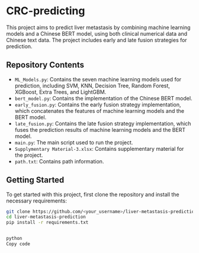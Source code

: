 # CRC-predicting
This project aims to predict liver metastasis by combining machine learning models and a Chinese BERT model, using both clinical numerical data and Chinese text data. The project includes early and late fusion strategies for prediction.

## Repository Contents

- `ML_Models.py`: Contains the seven machine learning models used for prediction, including SVM, KNN, Decision Tree, Random Forest, XGBoost, Extra Trees, and LightGBM.
- `bert_model.py`: Contains the implementation of the Chinese BERT model.
- `early_fusion.py`: Contains the early fusion strategy implementation, which concatenates the features of machine learning models and the BERT model.
- `late_fusion.py`: Contains the late fusion strategy implementation, which fuses the prediction results of machine learning models and the BERT model.
- `main.py`: The main script used to run the project.
- `Supplymentary Material-3.xlsx`: Contains supplementary material for the project.
- `path.txt`: Contains path information.

## Getting Started

To get started with this project, first clone the repository and install the necessary requirements:

```bash
git clone https://github.com/<your_username>/liver-metastasis-prediction.git
cd liver-metastasis-prediction
pip install -r requirements.txt


python
Copy code




